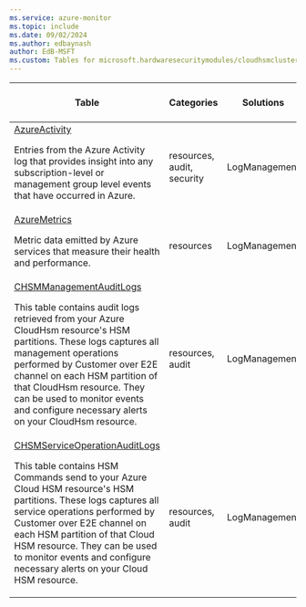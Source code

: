 ```yaml
---
ms.service: azure-monitor
ms.topic: include
ms.date: 09/02/2024
ms.author: edbaynash
author: EdB-MSFT
ms.custom: Tables for microsoft.hardwaresecuritymodules/cloudhsmclusters
---
```



| Table | Categories | Solutions|[Supports basic log plan](/azure/azure-monitor/logs/basic-logs-configure?tabs=portal-1#compare-the-basic-and-analytics-log-data-plans)| Queries|
|---|---|---|---|---|
| [AzureActivity](/azure/azure-monitor/reference/tables/AzureActivity)<p>Entries from the Azure Activity log that provides insight into any subscription-level or management group level events that have occurred in Azure. | resources, audit, security | LogManagement | No| [Yes](/azure/azure-monitor/reference/queries/azureactivity)|
| [AzureMetrics](/azure/azure-monitor/reference/tables/AzureMetrics)<p>Metric data emitted by Azure services that measure their health and performance. | resources | LogManagement | No| [Yes](/azure/azure-monitor/reference/queries/azuremetrics)|
| [CHSMManagementAuditLogs](/azure/azure-monitor/reference/tables/CHSMManagementAuditLogs)<p>This table contains audit logs retrieved from your Azure CloudHsm resource's HSM partitions. These logs captures all management operations performed by Customer over E2E channel on each HSM partition of that CloudHsm resource. They can be used to monitor events and configure necessary alerts on your CloudHsm resource. | resources, audit | LogManagement | Yes| [Yes](/azure/azure-monitor/reference/queries/chsmmanagementauditlogs)|
| [CHSMServiceOperationAuditLogs](/azure/azure-monitor/reference/tables/CHSMServiceOperationAuditLogs)<p>This table contains HSM Commands send to your Azure Cloud HSM resource's HSM partitions. These logs captures all service operations performed by Customer over E2E channel on each HSM partition of that Cloud HSM resource. They can be used to monitor events and configure necessary alerts on your Cloud HSM resource. | resources, audit | LogManagement | Yes| [Yes](/azure/azure-monitor/reference/queries/chsmserviceoperationauditlogs)|

  
